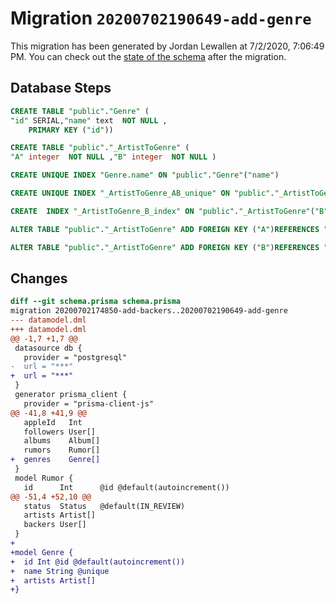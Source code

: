 # Migration `20200702190649-add-genre`

This migration has been generated by Jordan Lewallen at 7/2/2020, 7:06:49 PM.
You can check out the [state of the schema](./schema.prisma) after the migration.

## Database Steps

```sql
CREATE TABLE "public"."Genre" (
"id" SERIAL,"name" text  NOT NULL ,
    PRIMARY KEY ("id"))

CREATE TABLE "public"."_ArtistToGenre" (
"A" integer  NOT NULL ,"B" integer  NOT NULL )

CREATE UNIQUE INDEX "Genre.name" ON "public"."Genre"("name")

CREATE UNIQUE INDEX "_ArtistToGenre_AB_unique" ON "public"."_ArtistToGenre"("A","B")

CREATE  INDEX "_ArtistToGenre_B_index" ON "public"."_ArtistToGenre"("B")

ALTER TABLE "public"."_ArtistToGenre" ADD FOREIGN KEY ("A")REFERENCES "public"."Artist"("id") ON DELETE CASCADE  ON UPDATE CASCADE

ALTER TABLE "public"."_ArtistToGenre" ADD FOREIGN KEY ("B")REFERENCES "public"."Genre"("id") ON DELETE CASCADE  ON UPDATE CASCADE
```

## Changes

```diff
diff --git schema.prisma schema.prisma
migration 20200702174850-add-backers..20200702190649-add-genre
--- datamodel.dml
+++ datamodel.dml
@@ -1,7 +1,7 @@
 datasource db {
   provider = "postgresql"
-  url = "***"
+  url = "***"
 }
 generator prisma_client {
   provider = "prisma-client-js"
@@ -41,8 +41,9 @@
   appleId   Int
   followers User[]
   albums    Album[]
   rumors    Rumor[]
+  genres    Genre[]
 }
 model Rumor {
   id      Int      @id @default(autoincrement())
@@ -51,4 +52,10 @@
   status  Status   @default(IN_REVIEW)
   artists Artist[]
   backers User[]
 }
+
+model Genre {
+  id Int @id @default(autoincrement())
+  name String @unique
+  artists Artist[]
+}
```



